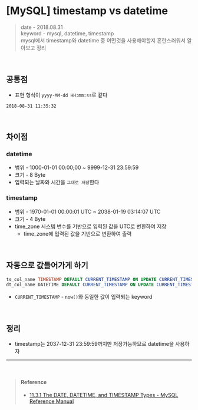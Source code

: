 # [MySQL] timestamp vs datetime
> date - 2018.08.31  
> keyword - mysql, datetime, timestamp  
> mysql에서 timestamp와 datetime 중 어떤것을 사용해야할지 혼란스러워서 알아보고 정리

<br>

## 공통점
* 표현 형식이 `yyyy-MM-dd HH:mm:ss`로 같다
```
2018-08-31 11:35:32
```

<br>

## 차이점

### datetime
* 범위 - 1000-01-01 00:00;00 ~ 9999-12-31 23:59:59
* 크기 - 8 Byte
* 입력되는 날짜와 시간을 `그대로 저장`한다

### timestamp
* 범위 - 1970-01-01 00:00:01 UTC ~ 2038-01-19 03:14:07 UTC
* 크기 - 4 Byte
* time_zone 시스템 변수를 기반으로 입력된 값을 UTC로 변환하여 저장
  * time_zone에 입력된 값을 기반으로 변환하여 출력

<br>

## 자동으로 값들어가게 하기
```sql
ts_col_name TIMESTAMP DEFAULT CURRENT_TIMESTAMP ON UPDATE CURRENT_TIMESTAMP
dt_col_name DATETIME DEFAULT CURRENT_TIMESTAMP ON UPDATE CURRENT_TIMESTAMP
```
* `CURRENT_TIMESTAMP` - `now()`와 동일한 값이 입력되는 keyword


<br>


## 정리
* timestamp는 2037-12-31 23:59:59까지만 저장가능하므로 datetime을 사용하자


---

<br>

> #### Reference
> * [11.3.1 The DATE, DATETIME, and TIMESTAMP Types - MySQL Reference Manual](https://dev.mysql.com/doc/refman/5.7/en/datetime.html)

